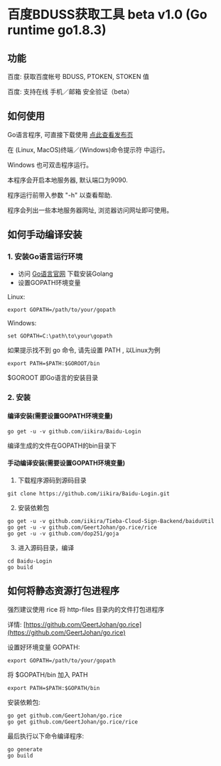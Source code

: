 # 百度BDUSS获取工具 beta v1.0 (Go runtime go1.8.3)

## 功能

百度: 获取百度帐号 BDUSS, PTOKEN, STOKEN 值

百度: 支持在线 手机／邮箱 安全验证（beta）

## 如何使用

Go语言程序, 可直接下载使用 [点此查看发布页](https://github.com/iikira/Baidu-Login/releases)

在 (Linux, MacOS)终端／(Windows)命令提示符 中运行。

Windows 也可双击程序运行。

本程序会开启本地服务器, 默认端口为9090.

程序运行前带入参数 "-h" 以查看帮助. 

程序会列出一些本地服务器网址, 浏览器访问网址即可使用。

## 如何手动编译安装

### 1. 安装Go语言运行环境

* 访问 [Go语言官网](https://golang.org) 下载安装Golang
* 设置GOPATH环境变量

Linux: 
```shell
export GOPATH=/path/to/your/gopath
```
Windows:
```shell
set GOPATH=C:\path\to\your\gopath
```

如果提示找不到 go 命令, 请先设置 PATH , 以Linux为例
```shell
export PATH=$PATH:$GOROOT/bin
```
$GOROOT 即Go语言的安装目录

### 2. 安装

#### 编译安装(需要设置GOPATH环境变量)
```shell
go get -u -v github.com/iikira/Baidu-Login
```
编译生成的文件在GOPATH的bin目录下

#### 手动编译安装(需要设置GOPATH环境变量)

1. 下载程序源码到源码目录
```shell
git clone https://github.com/iikira/Baidu-Login.git
```
2. 安装依赖包

```shell
go get -u -v github.com/iikira/Tieba-Cloud-Sign-Backend/baiduUtil
go get -u -v github.com/GeertJohan/go.rice/rice
go get -u -v github.com/dop251/goja
```

3. 进入源码目录，编译

```shell
cd Baidu-Login
go build
```

## 如何将静态资源打包进程序

强烈建议使用 rice 将 http-files 目录内的文件打包进程序

详情: [https://github.com/GeertJohan/go.rice](https://github.com/GeertJohan/go.rice)

设置好环境变量 GOPATH:
```shell
export GOPATH=/path/to/your/gopath
```

将 $GOPATH/bin 加入 PATH
```shell
export PATH=$PATH:$GOPATH/bin
```

安装依赖包:
```shell
go get github.com/GeertJohan/go.rice
go get github.com/GeertJohan/go.rice/rice
```

最后执行以下命令编译程序:
```shell
go generate
go build
```
